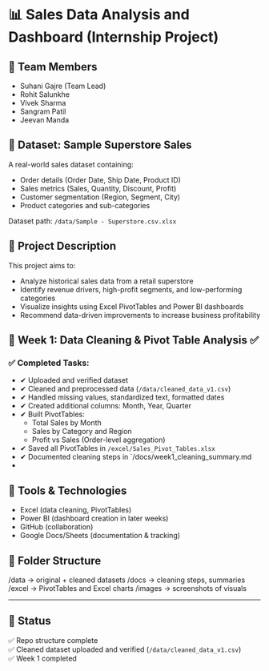 # 📊 Sales Data Analysis and Dashboard (Internship Project)

## 👥 Team Members
- Suhani Gajre (Team Lead)
- Rohit Salunkhe
- Vivek Sharma
- Sangram Patil
- Jeevan Manda

## 📁 Dataset: Sample Superstore Sales
A real-world sales dataset containing:
- Order details (Order Date, Ship Date, Product ID)
- Sales metrics (Sales, Quantity, Discount, Profit)
- Customer segmentation (Region, Segment, City)
- Product categories and sub-categories

Dataset path: `/data/Sample - Superstore.csv.xlsx`

## 📝 Project Description
This project aims to:
- Analyze historical sales data from a retail superstore
- Identify revenue drivers, high-profit segments, and low-performing categories
- Visualize insights using Excel PivotTables and Power BI dashboards
- Recommend data-driven improvements to increase business profitability

## 📆 Week 1: Data Cleaning & Pivot Table Analysis ✅
### ✅ Completed Tasks:
- ✔ Uploaded and verified dataset  
- ✔ Cleaned and preprocessed data (`/data/cleaned_data_v1.csv`)  
- ✔ Handled missing values, standardized text, formatted dates  
- ✔ Created additional columns: Month, Year, Quarter  
- ✔ Built PivotTables:
  - Total Sales by Month  
  - Sales by Category and Region  
  - Profit vs Sales (Order-level aggregation)  
- ✔ Saved all PivotTables in `/excel/Sales_Pivot_Tables.xlsx`
- ✔ Documented cleaning steps in `/docs/week1_cleaning_summary.md
- 
## 🧰 Tools & Technologies
- Excel (data cleaning, PivotTables)
- Power BI (dashboard creation in later weeks)
- GitHub (collaboration)
- Google Docs/Sheets (documentation & tracking)

## 📂 Folder Structure


/data     → original + cleaned datasets
/docs     → cleaning steps, summaries
/excel    → PivotTables and Excel charts
/images   → screenshots of visuals


---

## 🚀 Status
✅ Repo structure complete  
✅ Cleaned dataset uploaded and verified (`/data/cleaned_data_v1.csv`)  
✅ Week 1  completed 
